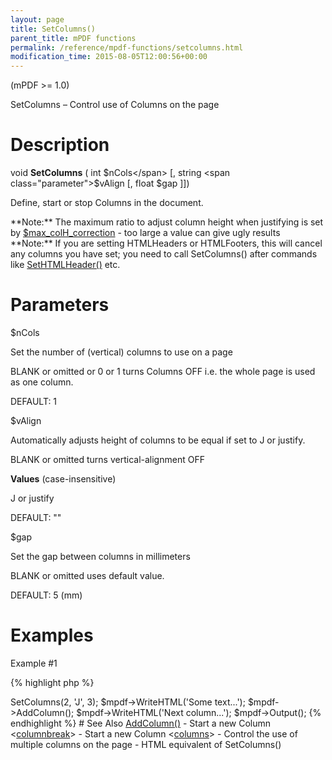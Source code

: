 ```yaml
---
layout: page
title: SetColumns()
parent_title: mPDF functions
permalink: /reference/mpdf-functions/setcolumns.html
modification_time: 2015-08-05T12:00:56+00:00
---
```


(mPDF >= 1.0)

SetColumns – Control use of Columns on the page

# Description

void **SetColumns** ( 
int <span class="parameter">$nCols</span> 
[, string <span class="parameter">$vAlign</span> 
[, float <span class="parameter">$gap</span> 
]])

Define, start or stop Columns in the document.

<div class="alert alert-info" role="alert" markdown="1">
	**Note:** The maximum ratio to adjust column height when justifying is set by 
    <a href="{{ "/reference/mpdf-variables/max-colh-correction.html" | prepend: site.baseurl }}">$max_colH_correction</a> 
    - too large a value can give ugly results
</div>

<div class="alert alert-info" role="alert" markdown="1">
	**Note:** If you are setting HTMLHeaders or HTMLFooters, this will cancel any columns you have set; 
    you need to call SetColumns() after commands like 
    <a href="{{ "/reference/mpdf-functions/sethtmlheader.html" | prepend: site.baseurl }}">SetHTMLHeader()</a> etc.
</div>

# Parameters

<span class="parameter">$nCols</span>

Set the number of (vertical) columns to use on a page

<span class="smallblock">BLANK</span> or omitted or 0 or 1 turns Columns OFF i.e. the whole page is used as one column.

<span class="smallblock">DEFAULT</span>: 1

<span class="parameter">$vAlign</span>

Automatically adjusts height of columns to be equal if set to J or justify.

<span class="smallblock">BLANK</span> or omitted turns vertical-alignment OFF

**Values** (case-insensitive)

J or justify

<span class="smallblock">DEFAULT</span>: ""

<span class="parameter">$gap</span>

Set the gap between columns in millimeters

<span class="smallblock">BLANK</span> or omitted uses default value.

<span class="smallblock">DEFAULT</span>: 5 (mm)

# Examples

Example #1

{% highlight php %}
<?php

$mpdf = new \Mpdf\Mpdf();

$mPDF->SetColumns(2, 'J', 3);

$mpdf->WriteHTML('Some text...');

$mpdf->AddColumn();

$mpdf->WriteHTML('Next column...');

$mpdf->Output();

{% endhighlight %}

# See Also

 <a href="{{ "/reference/mpdf-functions/addcolumn.html" | prepend: site.baseurl }}">AddColumn()</a> - Start a new Column
 &lt;<a href="{{ "/reference/html-control-tags/columnbreak.html" | prepend: site.baseurl }}">columnbreak</a>&gt; - Start a new Column
 &lt;<a href="{{ "/reference/html-control-tags/columns.html" | prepend: site.baseurl }}">columns</a>&gt; - Control the use of multiple columns on the page - HTML equivalent of SetColumns()
